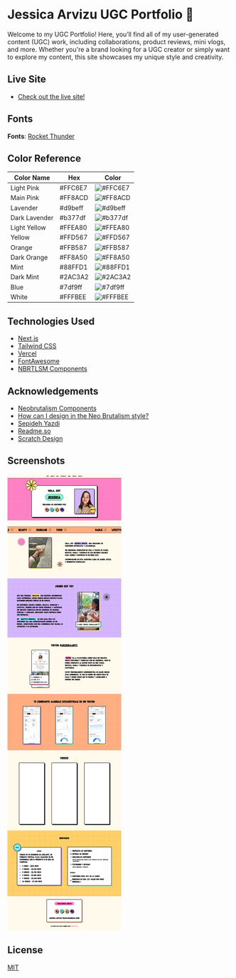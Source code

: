 
# Jessica Arvizu UGC Portfolio 🎥

Welcome to my UGC Portfolio! Here, you’ll find all of my user-generated content (UGC) work, including collaborations, product reviews, mini vlogs, and more. Whether you're a brand looking for a UGC creator or simply want to explore my content, this site showcases my unique style and creativity.

## Live Site
- [Check out the live site!](www.jessicaarvizuugc.com)

## Fonts
**Fonts**: [Rocket Thunder](https://www.myfonts.com/es/collections/rocket-thunder-font-scratch-design?queryId=a9b1beb2a11401046222837d84ba68ab&index=universal_search_data&objectIDs=375492000)

## Color Reference

| Color Name    | Hex          | Color |
| ------------- |------------- |-------|
| Light Pink |#FFC6E7|![#FFC6E7](https://via.placeholder.com/10/FFC6E7?text=+)|
| Main Pink |#FF8ACD|![#FF8ACD](https://via.placeholder.com/10/FF8ACD?text=+)|
| Lavender |#d9beff|![#d9beff](https://via.placeholder.com/10/d9beff?text=+)|
| Dark Lavender |#b377df|![#b377df](https://via.placeholder.com/10/b377df?text=+)|
| Light Yellow |#FFEA80|![#FFEA80](https://via.placeholder.com/10/FFEA80?text=+)|
| Yellow |#FFD567|![#FFD567](https://via.placeholder.com/10/FFD567?text=+)|
| Orange |#FFB587|![#FFB587](https://via.placeholder.com/10/FFB587?text=+)|
| Dark Orange |#FF8A50|![#FF8A50](https://via.placeholder.com/10/FF8A50?text=+)|
| Mint |#88FFD1|![#88FFD1](https://via.placeholder.com/10/88FFD1?text=+)|
| Dark Mint |#2AC3A2|![#2AC3A2](https://via.placeholder.com/10/2AC3A2?text=+)|
| Blue |#7df9ff|![#7df9ff](https://via.placeholder.com/10/7df9ff?text=+)|
| White |#FFFBEE|![#FFFBEE](https://via.placeholder.com/10/FFFBEE?text=+)|

## Technologies Used

- [Next.js](https://nextjs.org/)
- [Tailwind CSS](https://tailwindcss.com/)
- [Vercel](https://vercel.com/)
- [FontAwesome](https://fontawesome.com/)
- [NBRTLSM Components](https://www.neobrutalism.dev/)

## Acknowledgements

 - [Neobrutalism Components](https://www.neobrutalism.dev/)
 - [How can I design in the Neo Brutalism style? ](https://medium.com/@sepidy/how-can-i-design-in-the-neo-brutalism-style-d85c458042de)
 - [Sepideh Yazdi](https://medium.com/@sepidy)
- [Readme.so](https://readme.so/es)
- [Scratch Design](https://www.myfonts.com/es/collections/scratch-design-foundry)

## Screenshots

![App Screenshot](./src/public/img/Screenshot.jpeg)

## License

[MIT](https://choosealicense.com/licenses/mit/)

